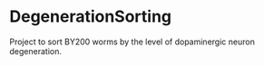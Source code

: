 # DegenerationSorting
Project to sort BY200 worms by the level of dopaminergic neuron degeneration.

